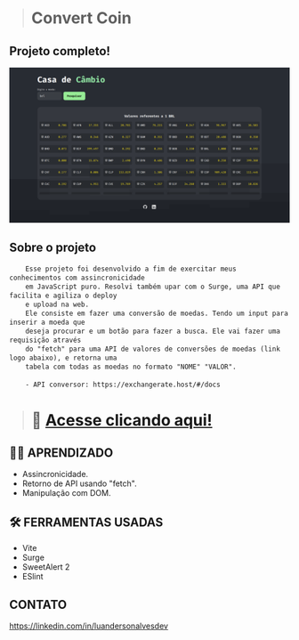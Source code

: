 ># Convert Coin

## Projeto completo!

![preview](./src/assets/github/preview.png)

## Sobre o projeto
        Esse projeto foi desenvolvido a fim de exercitar meus conhecimentos com assincronicidade 
        em JavaScript puro. Resolvi também upar com o Surge, uma API que facilita e agiliza o deploy 
        e upload na web. 
        Ele consiste em fazer uma conversão de moedas. Tendo um input para inserir a moeda que
        deseja procurar e um botão para fazer a busca. Ele vai fazer uma requisição através
        do "fetch" para uma API de valores de conversões de moedas (link logo abaixo), e retorna uma
        tabela com todas as moedas no formato "NOME" "VALOR".

        - API conversor: https://exchangerate.host/#/docs

># 🔗 [Acesse clicando aqui!](https://convert-coin.surge.sh)

## 👨‍💻 APRENDIZADO
- Assincronicidade.
- Retorno de API usando "fetch".
- Manipulação com DOM.

## 🛠️ FERRAMENTAS USADAS 
- Vite
- Surge
- SweetAlert 2
- ESlint

## CONTATO

https://linkedin.com/in/luandersonalvesdev